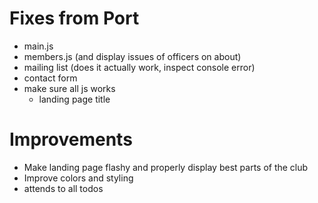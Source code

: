 # Fixes from Port

-   main.js
-   members.js (and display issues of officers on about)
-   mailing list (does it actually work, inspect console error)
-   contact form
-   make sure all js works
    -   landing page title

# Improvements

-   Make landing page flashy and properly display best parts of the club
-   Improve colors and styling
-   attends to all todos
